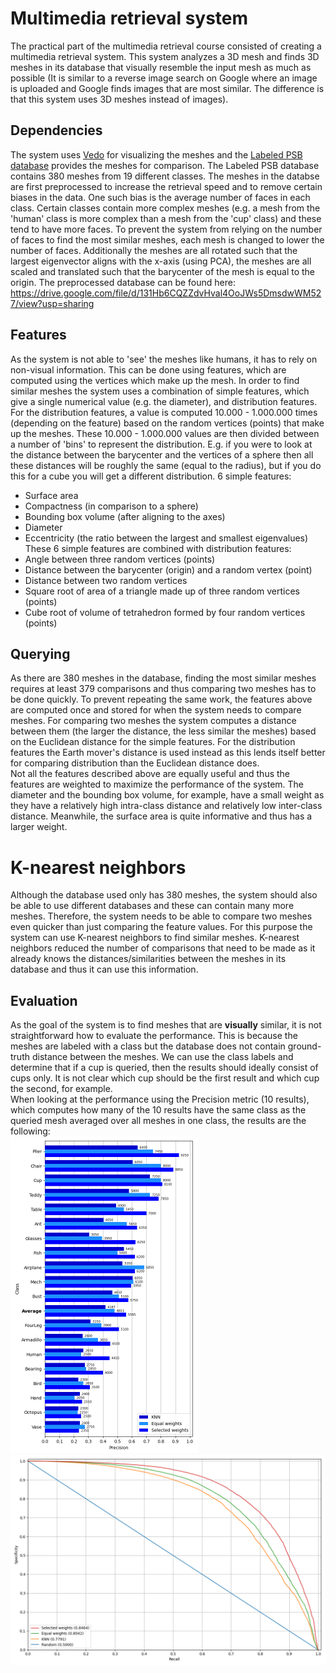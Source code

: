 # Multimedia retrieval system
 
The practical part of the multimedia retrieval course consisted of creating a multimedia retrieval system. This system analyzes a 3D mesh and finds 3D meshes in its database that visually resemble the input mesh as much as possible (It is similar to a reverse image search on Google where an image is uploaded and Google finds images that are most similar. The difference is that this system uses 3D meshes instead of images). <br>

## Dependencies
The system uses [Vedo](https://vedo.embl.es/) for visualizing the meshes and the [Labeled PSB database](https://people.cs.umass.edu/~kalo/papers/LabelMeshes/) provides the meshes for comparison. The Labeled PSB database contains 380 meshes from 19 different classes. The meshes in the databse are first preprocessed to increase the retrieval speed and to remove certain biases in the data. One such bias is the average number of faces in each class. Certain classes contain more complex meshes (e.g. a mesh from the 'human' class is more complex than a mesh from the 'cup' class) and these tend to have more faces. To prevent the system from relying on the number of faces to find the most similar meshes, each mesh is changed to lower the number of faces. Additionally the meshes are all rotated such that the largest eigenvector aligns with the x-axis (using PCA), the meshes are all scaled and translated such that the barycenter of the mesh is equal to the origin. The preprocessed database can be found here: https://drive.google.com/file/d/131Hb6CQZZdvHval4OoJWs5DmsdwWM527/view?usp=sharing <br>

## Features
As the system is not able to 'see' the meshes like humans, it has to rely on non-visual information. This can be done using features, which are computed using the vertices which make up the mesh. In order to find similar meshes the system uses a combination of simple features, which give a single numerical value (e.g. the diameter), and distribution features. For the distribution features, a value is computed 10.000 - 1.000.000 times (depending on the feature) based on the random vertices (points) that make up the meshes. These 10.000 - 1.000.000 values are then divided between a number of 'bins' to represent the distribution. E.g. if you were to look at the distance between the barycenter and the vertices of a sphere then all these distances will be roughly the same (equal to the radius), but if you do this for a cube you will get a different distribution.
6 simple features:
- Surface area
- Compactness (in comparison to a sphere)
- Bounding box volume (after aligning to the axes)
- Diameter
- Eccentricity (the ratio between the largest and smallest eigenvalues)
These 6 simple features are combined with distribution features:
- Angle between three random vertices (points)
- Distance between the barycenter (origin) and a random vertex (point)
- Distance between two random vertices 
- Square root of area of a triangle made up of three random vertices (points)
- Cube root of volume of tetrahedron formed by four random vertices (points)

## Querying
As there are 380 meshes in the database, finding the most similar meshes requires at least 379 comparisons and thus comparing two meshes has to be done quickly. To prevent repeating the same work, the features above are computed once and stored for when the system needs to compare meshes. For comparing two meshes the system computes a distance between them (the larger the distance, the less similar the meshes) based on the Euclidean distance for the simple features. For the distribution features the Earth mover's distance is used instead as this lends itself better for comparing distribution than the Euclidean distance does.  <br>
Not all the features described above are equally useful and thus the features are weighted to maximize the performance of the system. The diameter and the bounding box volume, for example, have a small weight as they have a relatively high intra-class distance and relatively low inter-class distance. Meanwhile, the surface area is quite informative and thus has a larger weight.
# K-nearest neighbors
Although the database used only has 380 meshes, the system should also be able to use different databases and these can contain many more meshes. Therefore, the system needs to be able to compare two meshes even quicker than just comparing the feature values. For this purpose the system can use K-nearest neighbors to find similar meshes. K-nearest neighbors reduced the number of comparisons that need to be made as it already knows the distances/similarities between the meshes in its database and thus it can use this information.

## Evaluation
As the goal of the system is to find meshes that are **visually** similar, it is not straightforward how to evaluate the performance. This is because the meshes are labeled with a class but the database does not contain ground-truth distance between the meshes. We can use the class labels and determine that if a cup is queried, then the results should ideally consist of cups only. It is not clear which cup should be the first result and which cup the second, for example. <br>
When looking at the performance using the Precision metric (10 results), which computes how many of the 10 results have the same class as the queried mesh averaged over all meshes in one class, the results are the following: <br>
<img src="Precision10_.png" width="300" alt="Home screen"/>
<img src="rocSystems_2.png" alt="Home screen"/>




